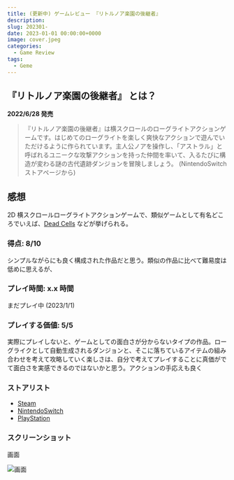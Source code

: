```yaml
---
title: (更新中) ゲームレビュー 『リトルノア楽園の後継者』
description:
slug: 202301-
date: 2023-01-01 00:00:00+0000
image: cover.jpeg
categories:
  - Game Review
tags:
  - Geme
---
```


## 『リトルノア楽園の後継者』 とは？

**2022/6/28 発売**

> 『リトルノア楽園の後継者』は横スクロールのローグライトアクションゲームです。はじめてのローグライトを楽しく爽快なアクションで遊んでいただけるように作られています。主人公ノアを操作し、「アストラル」と呼ばれるユニークな攻撃アクションを持った仲間を率いて、入るたびに構造が変わる謎の古代遺跡ダンジョンを冒険しましょう。
> (NintendoSwitch ストアページから)

## 感想

2D 横スクロールローグライトアクションゲームで、類似ゲームとして有名どころでいえば、[Dead Cells](https://store.steampowered.com/app/588650/Dead_Cells/?l=japanese) などが挙げられる。

### 得点: 8/10

シンプルながらにも良く構成された作品だと思う。類似の作品に比べて難易度は低めに思えるが、

### プレイ時間: x.x 時間

まだプレイ中 (2023/1/1)

### プレイする価値: 5/5

実際にプレイしないと、ゲームとしての面白さが分からないタイプの作品。ローグライクとして自動生成されるダンジョンと、そこに落ちているアイテムの組み合わせを考えて攻略していく楽しさは、自分で考えてプレイすることに真価がでて面白さを実感できるのではないかと思う。アクションの手応えも良く

### ストアリスト

- [Steam](https://store.steampowered.com/app/1883260/_/?l=japanese)
- [NintendoSwitch](https://store-jp.nintendo.com/list/software/70010000049101.html)
- [PlayStation](https://store.playstation.com/ja-jp/product/JP0178-CUSA31684_00-LNJP000000000001)

### スクリーンショット

画面

![画面](cover.jpeg)
